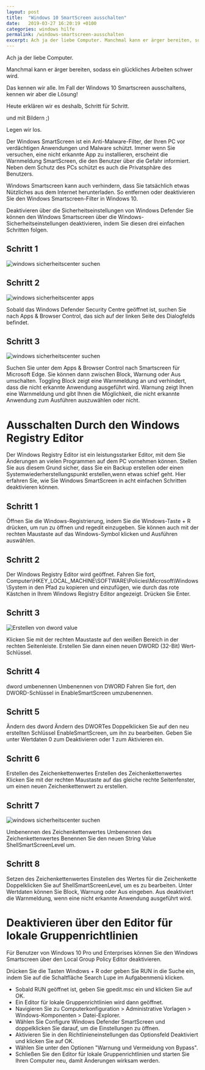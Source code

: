 ```yaml
---
layout: post
title:  "Windows 10 SmartScreen ausschalten"
date:   2019-03-27 16:20:19 +0100
categories: windows hilfe
permalink: /windows-smartscreen-ausschalten
excerpt: Ach ja der liebe Computer. Manchmal kann er ärger bereiten, sodass ein glückliches Arbeiten schwer wird. Das kennen wir alle. Im Fall der Windows 10 Smartscreen ausschaltens, kennen wir aber die Lösung! Heute erklären wir es deshalb, Schritt für Schritt.
---
```


Ach ja der liebe Computer.

Manchmal kann er ärger bereiten, sodass ein glückliches Arbeiten schwer wird.

Das kennen wir alle. Im Fall der Windows 10 Smartscreen ausschaltens, kennen wir aber die Lösung!

Heute erklären wir es deshalb, Schritt für Schritt.

und mit Bildern ;)

Legen wir los.

Der Windows SmartScreen ist ein Anti-Malware-Filter, der Ihren PC vor verdächtigen Anwendungen und Malware schützt. Immer wenn Sie versuchen, eine nicht erkannte App zu installieren, erscheint die Warnmeldung SmartScreen, die den Benutzer über die Gefahr informiert. Neben dem Schutz des PCs schützt es auch die Privatsphäre des Benutzers.

Windows Smartscreen kann auch verhindern, dass Sie tatsächlich etwas Nützliches aus dem Internet herunterladen. So entfernen oder deaktivieren Sie den Windows Smartscreen-Filter in Windows 10.



Deaktivieren über die Sicherheitseinstellungen von Windows Defender
Sie können den Windows Smartscreen über die Windows-Sicherheitseinstellungen deaktivieren, indem Sie diesen drei einfachen Schritten folgen.

<h2>Schritt 1</h2>

<img src="/windows-sicherheitscenter-suche.png" alt="windows sicherheitscenter suchen">

<h2>Schritt 2</h2>

<img src="/sicherheitescenter.png" alt="windows sicherheitscenter apps">


Sobald das Windows Defender Security Centre geöffnet ist, suchen Sie nach Apps & Browser Control, das sich auf der linken Seite des Dialogfelds befindet.

<h2>Schritt 3</h2>

<img src="/smartscreen_ausschalten.png" alt="windows sicherheitscenter suchen">

Suchen Sie unter dem Apps & Browser Control nach Smartscreen für Microsoft Edge. Sie können dann zwischen Block, Warnung oder Aus umschalten. Toggling Block zeigt eine Warnmeldung an und verhindert, dass die nicht erkannte Anwendung ausgeführt wird. Warnung zeigt Ihnen eine Warnmeldung und gibt Ihnen die Möglichkeit, die nicht erkannte Anwendung zum Ausführen auszuwählen oder nicht.


<h1>Ausschalten Durch den Windows Registry Editor</h1>

Der Windows Registry Editor ist ein leistungsstarker Editor, mit dem Sie Änderungen an vielen Programmen auf dem PC vornehmen können. Stellen Sie aus diesem Grund sicher, dass Sie ein Backup erstellen oder einen Systemwiederherstellungspunkt erstellen,wenn etwas schief geht. Hier erfahren Sie, wie Sie Windows SmartScreen in acht einfachen Schritten deaktivieren können.

<h2>Schritt 1</h2>


Öffnen Sie die Windows-Registrierung, indem Sie die Windows-Taste + R drücken, um run zu öffnen und regedit einzugeben. Sie können auch mit der rechten Maustaste auf das Windows-Symbol klicken und Ausführen auswählen.

<h2>Schritt 2</h2>


Der Windows Registry Editor wird geöffnet. Fahren Sie fort, Computer\HKEY_LOCAL_MACHINE\SOFTWARE\Policies\Microsoft\Windows\System in den Pfad zu kopieren und einzufügen, wie durch das rote Kästchen in Ihrem Windows Registry Editor angezeigt. Drücken Sie Enter.



<h2>Schritt 3</h2>

<img src="/dword-erstellen.png" alt="Erstellen von dword value">


Klicken Sie mit der rechten Maustaste auf den weißen Bereich in der rechten Seitenleiste. Erstellen Sie dann einen neuen DWORD (32-Bit) Wert-Schlüssel.

<h2>Schritt 4</h2>

dword umbenennen
Umbenennen von DWORD
Fahren Sie fort, den DWORD-Schlüssel in EnableSmartScreen umzubenennen.

<h2>Schritt 5</h2>

Ändern des dword
Ändern des DWORTes
Doppelklicken Sie auf den neu erstellten Schlüssel EnableSmartScreen, um ihn zu bearbeiten. Geben Sie unter Wertdaten 0 zum Deaktivieren oder 1 zum Aktivieren ein.

<h2>Schritt 6</h2>

Erstellen des Zeichenkettenwertes
Erstellen des Zeichenkettenwertes
Klicken Sie mit der rechten Maustaste auf das gleiche rechte Seitenfenster, um einen neuen Zeichenkettenwert zu erstellen.

<h2>Schritt 7</h2>

<img src="/string_value_umbennen.png" alt="windows sicherheitscenter suchen">

Umbenennen des Zeichenkettenwertes
Umbenennen des Zeichenkettenwertes
Benennen Sie den neuen String Value ShellSmartScreenLevel um.

<h2>Schritt 8</h2>

Setzen des Zeichenkettenwertes
Einstellen des Wertes für die Zeichenkette
Doppelklicken Sie auf ShellSmartScreenLevel, um es zu bearbeiten. Unter Wertdaten können Sie Block, Warnung oder Aus eingeben. Aus deaktiviert die Warnmeldung, wenn eine nicht erkannte Anwendung ausgeführt wird.

<h1>Deaktivieren über den Editor für lokale Gruppenrichtlinien</h1>


Für Benutzer von Windows 10 Pro und Enterprises können Sie den Windows Smartscreen über den Local Group Policy Editor deaktivieren.

Drücken Sie die Tasten Windows + R oder geben Sie RUN in die Suche ein, indem Sie auf die Schaltfläche Search Lupe im Aufgabenmenü klicken.

<ul>
<li>Sobald RUN geöffnet ist, geben Sie gpedit.msc ein und klicken Sie auf OK.</li>

<li>Ein Editor für lokale Gruppenrichtlinien wird dann geöffnet.</li>

<li>Navigieren Sie zu Computerkonfiguration > Administrative Vorlagen > Windows-Komponenten > Datei-Explorer.</li>

<li>Wählen Sie Configure Windows Defender SmartScreen und doppelklicken Sie darauf, um die Einstellungen zu öffnen.</li>

<li>Aktivieren Sie in den Richtlinieneinstellungen das Optionsfeld Deaktiviert und klicken Sie auf OK.</li>

<li>Wählen Sie unter den Optionen "Warnung und Vermeidung von Bypass".</li>

<li>Schließen Sie den Editor für lokale Gruppenrichtlinien und starten Sie Ihren Computer neu, damit Änderungen wirksam werden.</li>
</ul>

